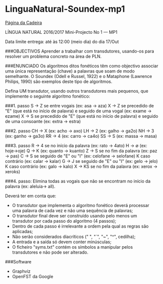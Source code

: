 # LinguaNatural-Soundex-mp1
[Página da Cadeira](https://fenix.tecnico.ulisboa.pt/disciplinas/LN35179/2016-2017/1-semestre/pagina-inicial)

LÍNGUA NATURAL 2016/2017 
Mini-Projecto No 1 — MP1

Data limite entrega: até às 12:00 (meio dia) do dia 17/Out

###OBJECTIVOS
Aprender a trabalhar com transdutores, usando-os para resolver um problema concreto na área de PLN.

###ENUNCIADO
Os algoritmos ditos fonéticos têm como objectivo associar uma única representação (chave) a palavras que soam de modo semelhante. O Soundex (Odell e Russel, 1922) e o Mataphone (Lawrence Philips, 1990) são exemplos deste tipo de algoritmos.

Defina UM transdutor, usando outros transdutores mais pequenos, que implemente o seguinte algoritmo fonético: 

###1. passo
		S → Z se entre vogais (ex: asa → aza)
		X → Z se precedido de "E" (que está no início de palavra) e seguido de uma vogal (ex: exame → ezame) 
		X → S se precedido de "E" (que está no início de palavra) e seguido de uma consoante (ex: extra → estra)

###2. passo
		CH → X (ex: acho → axo)
		LH → 2 (ex: galho → ga2o)
		NH → 3 (ex: ganho → ga3o)
		RR → 4 (ex: carro → ca4o)
		SS → S (ex: massa → masa)

###3. passo
		R → 4 se no início da palavra (ex: rato → 4ato)
		H → ∅ (ex: hoje→oje)
		Q → K (ex: quanto → kuanto)
		Z → S se no fim da palavra (ex: paz → pas)
		C → S se seguido de "E" ou "I" (ex: celofane → selofane)
			K caso contrário (ex: calar → kalar)
		G → J se seguido de "E" ou "I" (ex: gelo → jelo)
			K caso contrário (ex: galo → kalo)
		X → KS se no fim da palavra (ex: xerox → xeroks)

###4. passo:
		Elimina todas as vogais que não se encontram no início da palavra (ex: aleluia→ all).


Deverá ter em conta que:
* O transdutor que implementa o algoritmo fonético deverá processar uma palavra de cada vez e não uma sequência de palavras;
* O transdutor final deve ser construído usando pelo menos um transdutor por cada passo do algoritmo (4 passos);
* Dentro de cada passo é irrelevante a ordem pela qual as regras são aplicadas;
* Não serão considerados diacríticos (" ́", "\`", "~", "^", cedilha);
* A entrada e a saída só devem conter minúsculas;
* O ficheiro "syms.txt" contém os símbolos a manipular pelos transdutores e não pode ser alterado.

###Software
* Graphviz
* OpenFST da Google
